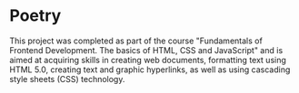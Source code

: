 # Poetry
This project was completed as part of the course "Fundamentals of Frontend Development. The basics of HTML, CSS and JavaScript" and is aimed at acquiring skills in creating web documents, formatting text using HTML 5.0, creating text and graphic hyperlinks, as well as using cascading style sheets (CSS) technology.

